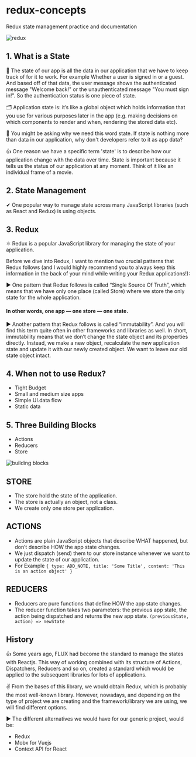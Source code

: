 # redux-concepts
Redux state management practice and documentation

![redux](https://user-images.githubusercontent.com/6918020/103403296-a23b8a80-4b75-11eb-8ab6-a01d648f7715.png)

## 1. What is a State

🎲 The state of our app is all the data in our application that we have to keep track of for it to work. For example Whether a user is signed in or a guest. And based off of that data, the user message shows the authenticated message "Welcome back!" or the unauthenticated message "You must sign in!". So the authentication status is one piece of state.

🗂 Application state is: it’s like a global object which holds information that you use for various purposes later in the app (e.g. making decisions on which components to render and when, rendering the stored data etc).

🤔 You might be asking why we need this word state. If state is nothing more than data in our application, why don't developers refer to it as app data?

👍 One reason we have a specific term 'state' is to describe how our application change with the data over time. State is important because it tells us the status of our application at any moment. Think of it like an individual frame of a movie.

## 2. State Management

✔ One popular way to manage state across many JavaScript libraries (such as React and Redux) is using objects. 

## 3. Redux

⚛️ Redux is a popular JavaScript library for managing the state of your application. 

Before we dive into Redux, I want to mention two crucial patterns that Redux follows (and I would highly recommend you to always keep this information in the back of your mind while writing your Redux applications!):

▶ One pattern that Redux follows is called “Single Source Of Truth”, which means that we have only one place (called Store) where we store the only state for the whole application.

#### In other words, one app — one store — one state.

▶ Another pattern that Redux follows is called “immutability”. And you will find this term quite often in other frameworks and libraries as well.
In short, immutability means that we don’t change the state object and its properties directly. Instead, we make a new object, recalculate the new application state and update it with our newly created object. We want to leave our old state object intact.

## 4. When not to use Redux?
* Tight Budget
* Small and medium size apps
* Simple UI.data flow
* Static data

## 5. Three Building Blocks 

* Actions
* Reducers
* Store

![building blocks](https://user-images.githubusercontent.com/6918020/103405196-4a545200-4b7c-11eb-9679-6af9fc668e9a.png)

## STORE 

-  The store hold the state of the application.
-  The store is actually an object, not a class.
-  We create only one store per application.

## ACTIONS

- Actions are plain JavaScript objects that describe WHAT happened, but don’t describe HOW the app state changes.
- We just dispatch (send) them to our store instance whenever we want to update the state of our application.
- For Example ```{ type: ADD_NOTE, title: 'Some Title', content: 'This is an action object' } ```

## REDUCERS

- Reducers are pure functions that define HOW the app state changes.
- The reducer function takes two parameters: the previous app state, the action being dispatched and returns the new app state.
   ```(previousState, action) => newState ```

## History

👍 Some years ago, FLUX had become the standard to manage the states with Reactjs. This way of working combined with its structure of Actions, Dispatchers, Reducers and so on, created a standard which would be applied to the subsequent libraries for lots of applications.

✌ From the bases of this library, we would obtain Redux, which is probably the most well-known library. However, nowadays, and depending on the type of project we are creating and the framework/library we are using, we will find different options.

▶ The different alternatives we would have for our generic project, would be:
* Redux
* Mobx for Vuejs
* Context API for React
